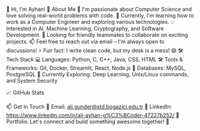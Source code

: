 👋 Hi, I'm Ayhan!
🚀 About Me
👀 I'm passionate about Computer Science and love solving real-world problems with code.
🌱 Currently, I'm learning how to work as a Computer Engineer and exploring various technologies.
💡 Interested in AI, Machine Learning, Cryptography, and Software Development.
💞️ Looking for friendly teammates to collaborate on exciting projects.
📫 Feel free to reach out via email – I'm always open to discussions!
⚡ Fun fact: I write clean code, but my desk is a mess! 😄
🛠 Tech Stack
💻 Languages: Python, C, C++, Java, CSS, HTML
🛠 Tools & Frameworks: Git, Docker, Streamlit, React, Node.js
📂 Databases: MySQL, PostgreSQL
📌 Currently Exploring: Deep Learning, Unix/Linux commands, and System Security

📈 GitHub Stats


📫 Get in Touch
📧 Email: ali.gunder@std.bogazici.edu.tr
💼 LinkedIn: https://www.linkedin.com/in/ali-ayhan-g%C3%BCnder-47227b252/
📝 Portfolio: 
Let's connect and build something awesome together! 🚀
